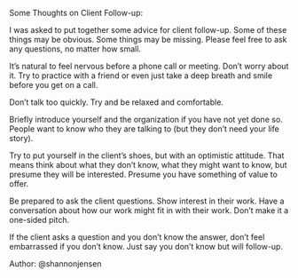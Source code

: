 Some Thoughts on Client Follow-up:

I was asked to put together some advice for client follow-up. Some of these things may be obvious. Some things may be missing. Please feel free to ask any questions, no matter how small.

It’s natural to feel nervous before a phone call or meeting. Don’t worry about it. Try to practice with a friend or even just take a deep breath and smile before you get on a call.

Don’t talk too quickly. Try and be relaxed and comfortable.

Briefly introduce yourself and the organization if you have not yet done so. People want to know who they are talking to (but they don’t need your life story).

Try to put yourself in the client’s shoes, but with an optimistic attitude. That means think about what they don’t know, what they might want to know, but presume they will be interested. Presume you have something of value to offer.

Be prepared to ask the client questions. Show interest in their work. Have a conversation about how our work might fit in with their work. Don’t make it a one-sided pitch.

If the client asks a question and you don’t know the answer, don’t feel embarrassed if you don’t know. Just say you don’t know but will follow-up.

Author: @shannonjensen
